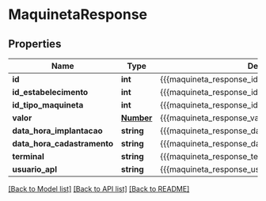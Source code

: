 # MaquinetaResponse

## Properties
Name | Type | Description | Notes
------------ | ------------- | ------------- | -------------
**id** | **int** | {{{maquineta_response_id_value}}} | [optional] 
**id_estabelecimento** | **int** | {{{maquineta_response_id_estabelecimento_value}}} | [optional] 
**id_tipo_maquineta** | **int** | {{{maquineta_response_id_tipo_maquineta_value}}} | [optional] 
**valor** | [**Number**](Number.md) | {{{maquineta_response_valor_value}}} | [optional] 
**data_hora_implantacao** | **string** | {{{maquineta_response_data_hora_implantacao_value}}} | [optional] 
**data_hora_cadastramento** | **string** | {{{maquineta_response_data_hora_cadastramento_value}}} | [optional] 
**terminal** | **string** | {{{maquineta_response_terminal_value}}} | [optional] 
**usuario_apl** | **string** | {{{maquineta_response_usuario_apl_value}}} | [optional] 

[[Back to Model list]](../README.md#documentation-for-models) [[Back to API list]](../README.md#documentation-for-api-endpoints) [[Back to README]](../README.md)


